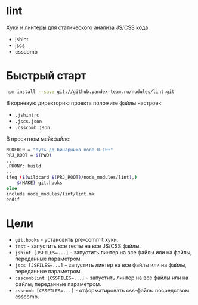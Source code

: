 lint
====

Хуки и линтеры для статического анализа JS/CSS кода.

* jshint
* jscs
* csscomb

Быстрый старт
====

```bash
npm install --save git://github.yandex-team.ru/nodules/lint.git
```

В корневую директорию проекта положите файлы настроек:
* `.jshintrc`
* `.jscs.json`
* `.csscomb.json`

В проектном мейкфайле:

```bash
NODE010 = "путь до бинарника node 0.10+"
PRJ_ROOT = $(PWD)
...
.PHONY: build
...
ifeq ($(wildcard $(PRJ_ROOT)/node_modules/lint),)
	$(MAKE) git.hooks
else
include node_modules/lint/lint.mk
endif
```

Цели
====

* `git.hooks` - установить pre-commit хуки.
* `test` - запустить все тесты на все JS/CSS файлы.
* `jshint [JSFILES=...]` - запустить линтер на все файлы или на файлы, переданные параметром.
* `jscs [JSFILES=...]` - запустить линтер на все файлы или на файлы, переданные параметром.
* `csscomblint [CSSFILES=...]` - запустить линтер на все файлы или на файлы, переданные параметром.
* `csscomb [CSSFILES=...]` - отформатировать css-файлы посредством csscomb.
